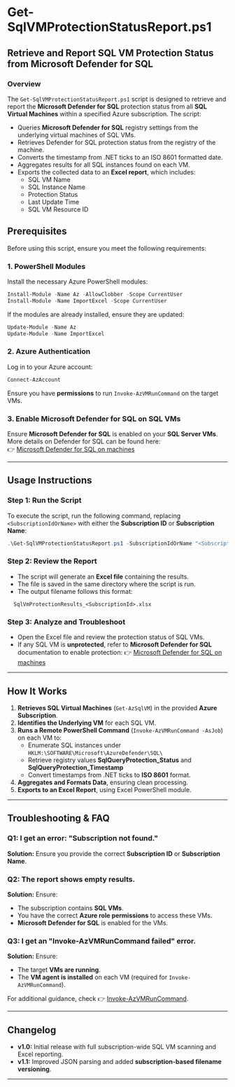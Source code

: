 # Get-SqlVMProtectionStatusReport.ps1

## Retrieve and Report SQL VM Protection Status from Microsoft Defender for SQL

### Overview
The `Get-SqlVMProtectionStatusReport.ps1` script is designed to retrieve and report the **Microsoft Defender for SQL** protection status from all **SQL Virtual Machines** within a specified Azure subscription. The script:
- Queries **Microsoft Defender for SQL** registry settings from the underlying virtual machines of SQL VMs.
- Retrieves Defender for SQL protection status from the registry of the machine.
- Converts the timestamp from .NET ticks to an ISO 8601 formatted date.
- Aggregates results for all SQL instances found on each VM.
- Exports the collected data to an **Excel report**, which includes:
  - SQL VM Name
  - SQL Instance Name
  - Protection Status
  - Last Update Time
  - SQL VM Resource ID

## Prerequisites
Before using this script, ensure you meet the following requirements:

### 1. PowerShell Modules
Install the necessary Azure PowerShell modules:
```powershell
Install-Module -Name Az -AllowClobber -Scope CurrentUser
Install-Module -Name ImportExcel -Scope CurrentUser
```
If the modules are already installed, ensure they are updated:
```powershell
Update-Module -Name Az
Update-Module -Name ImportExcel
```

### 2. Azure Authentication
Log in to your Azure account:
```powershell
Connect-AzAccount
```
Ensure you have **permissions** to run `Invoke-AzVMRunCommand` on the target VMs.

### 3. Enable Microsoft Defender for SQL on SQL VMs
Ensure **Microsoft Defender for SQL** is enabled on your **SQL Server VMs**.
More details on Defender for SQL can be found here:  
👉 [Microsoft Defender for SQL on machines](https://learn.microsoft.com/en-us/azure/defender-for-cloud/defender-for-sql-usage)

---

## Usage Instructions
### Step 1: Run the Script
To execute the script, run the following command, replacing `<SubscriptionIdOrName>` with either the **Subscription ID** or **Subscription Name**:

```powershell
.\Get-SqlVMProtectionStatusReport.ps1 -SubscriptionIdOrName "<SubscriptionIdOrName>"
```

### Step 2: Review the Report
- The script will generate an **Excel file** containing the results.
- The file is saved in the same directory where the script is run.
- The output filename follows this format:
```plaintext
  SqlVmProtectionResults_<SubscriptionId>.xlsx
```

### Step 3: Analyze and Troubleshoot
- Open the Excel file and review the protection status of SQL VMs.
- If any SQL VM is **unprotected**, refer to **Microsoft Defender for SQL** documentation to enable protection:
  👉 [Microsoft Defender for SQL on machines](https://learn.microsoft.com/en-us/azure/defender-for-cloud/defender-for-sql-usage)

---

## How It Works
1. **Retrieves SQL Virtual Machines** (`Get-AzSqlVM`) in the provided **Azure Subscription**.
2. **Identifies the Underlying VM** for each SQL VM.
3. **Runs a Remote PowerShell Command** (`Invoke-AzVMRunCommand -AsJob`) on each VM to:
   - Enumerate SQL instances under `HKLM:\SOFTWARE\Microsoft\AzureDefender\SQL\`
   - Retrieve registry values **SqlQueryProtection_Status** and **SqlQueryProtection_Timestamp**
   - Convert timestamps from .NET ticks to **ISO 8601** format.
4. **Aggregates and Formats Data**, ensuring clean processing.
5. **Exports to an Excel Report**, using Excel PowerShell module.

---

## Troubleshooting & FAQ

### **Q1: I get an error: "Subscription not found."**
**Solution:** Ensure you provide the correct **Subscription ID** or **Subscription Name**.

### **Q2: The report shows empty results.**
**Solution:** Ensure:
- The subscription contains **SQL VMs**.
- You have the correct **Azure role permissions** to access these VMs.
- **Microsoft Defender for SQL** is enabled for the VMs.

### **Q3: I get an "Invoke-AzVMRunCommand failed" error.**
**Solution:** Ensure:
- The target **VMs are running**.
- The **VM agent is installed** on each VM (required for `Invoke-AzVMRunCommand`).

For additional guidance, check 👉 [Invoke-AzVMRunCommand](https://learn.microsoft.com/en-us/powershell/module/az.compute/invoke-azvmruncommand?view=azps-13.2.0).

---

## Changelog
- **v1.0:** Initial release with full subscription-wide SQL VM scanning and Excel reporting.
- **v1.1:** Improved JSON parsing and added **subscription-based filename versioning**.

---